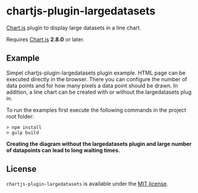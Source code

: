 # chartjs-plugin-largedatasets


[Chart.js](http://www.chartjs.org/) plugin to display large datasets in a line chart.

Requires [Chart.js](https://github.com/chartjs/Chart.js/releases) **2.8.0** or later.

## Example

Simpel chartjs-plugin-largedatasets plugin example. HTML page can be executed directly in the browser. There you can configure the number of data points and for how many pixels a data point should be drawn. In addition, a line chart can be created with or without the largedatasets plug in. 

To run the examples first execute the following commands in the project root folder:

    > npm install 
    > gulp build

**Creating the diagram without the largedatasets plugin and large number of datapoints can lead to long waiting times.**

## License
`chartjs-plugin-largedatasets` is available under the [MIT license](LICENSE.md).